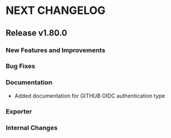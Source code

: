 # NEXT CHANGELOG

## Release v1.80.0

### New Features and Improvements

### Bug Fixes

### Documentation
* Added documentation for GITHUB OIDC authentication type

### Exporter

### Internal Changes

